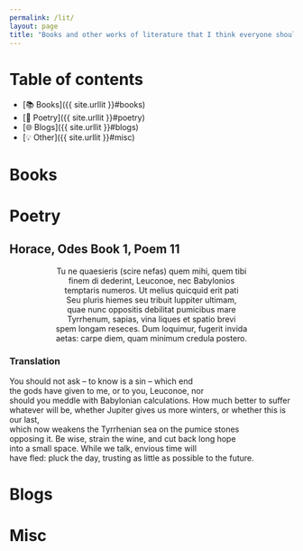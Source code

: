 ```yaml
---
permalink: /lit/
layout: page
title: "Books and other works of literature that I think everyone should read"
---
```


# Table of contents

- [📚 Books]({{ site.urllit }}#books)
- [📜 Poetry]({{ site.urllit }}#poetry)
- [🌐 Blogs]({{ site.urllit }}#blogs)
- [💡 Other]({{ site.urllit }}#misc)


# Books

# Poetry

## Horace, Odes Book 1, Poem 11

<center>
Tu ne quaesieris (scire nefas) quem mihi, quem tibi<br>
finem di dederint, Leuconoe, nec Babylonios<br>
temptaris numeros. Ut melius quicquid erit pati<br>
Seu pluris hiemes seu tribuit Iuppiter ultimam,<br>
quae nunc oppositis debilitat pumicibus mare<br>
Tyrrhenum, sapias, vina liques et spatio brevi<br>
spem longam reseces. Dum loquimur, fugerit invida<br>
aetas: carpe diem, quam minimum credula postero.<br>
</center>

### Translation

You should not ask – to know is a sin – which end<br>
the gods have given to me, or to you, Leuconoe, nor<br>
should you meddle with Babylonian calculations. How much better to suffer<br>
whatever will be, whether Jupiter gives us more winters, or whether this is our last,<br>
which now weakens the Tyrrhenian sea on the pumice stones<br>
opposing it. Be wise, strain the wine, and cut back long hope<br>
into a small space. While we talk, envious time will<br>
have fled: pluck the day, trusting as little as possible to the future.<br>

# Blogs

# Misc